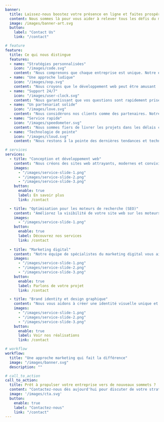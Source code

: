 ```yaml
---
banner:
  title: Laissez-nous boostez votre présence en ligne et faites prospérer votre entreprise
  content: Nous sommes là pour vous aider à relever tous les défis du marketing digital. Notre équipe est dédiée à résoudre vos défis commerciaux en matière de développement de sites web et à fournir des résultats exceptionnels.
  image: /images/banner-art.svg
  button:
    label: "Contact Us"
    link: "/contact"

# feature
feature: 
  title: Ce qui nous distingue
  features:
  - name: "Stratégies personnalisées"
    icon: "/images/code.svg"
    content: "Nous comprenons que chaque entreprise est unique. Notre équipe développe des stratégies de marketing digital personnalisées qui s'alignent sur vos objectifs spécifiques, votre public cible et votre secteur d'activité."
  - name: "Une approche ludique"
    icon: "/images/oop.svg"
    content: "Nous croyons que le développement web peut être amusant ! Notre équipe créative apporte une touche de jeu et d'innovation à chaque projet, rendant l'expérience de travail agréable et stimulante pour nos clients."
  - name: "Support 24/7"
    icon: "/images/user-clock.svg"
    content: "Nous garantissant que vos questions sont rapidement prises en charge et que tout problème est résolu dans les meilleurs délais."
  - name: "Un partenariat solide"
    icon: "/images/love.svg"
    content: "Nous considérons nos clients comme des partenaires. Notre équipe est dévouée à établir une relation solide avec vous, en vous fournissant un soutien continu et en travaillant ensemble pour atteindre vos objectifs."
  - name: "Service rapide"
    icon: "/images/speedometer.svg"
    content: "Nous sommes fiers de livrer les projets dans les délais convenus, garantissant ainsi que vous puissiez lancer votre présence en ligne  rapidement et attirer des clients."
  - name: "Technologie de pointe"
    icon: "/images/cloud.svg"
    content: "Nous restons à la pointe des dernières tendances et technologies dans le domaine du marketing digital pour vous offrir des solutions innovantes et un avantage concurrentiel."

# services
services:
  - title: "Conception et développement web"
    content: "Nous créons des sites web attrayants, modernes et conviviaux qui captivent votre audience et renforcent votre présence en ligne. Notre équipe utilise les dernières technologies et les meilleures pratiques pour vous offrir une solution web sur mesure qui répond à vos besoins spécifiques."
    images:
      - "/images/service-slide-1.png"
      - "/images/service-slide-2.png"
      - "/images/service-slide-3.png"
    button:
      enable: true
      label: En savoir plus
      link: /contact

  - title: "Optimisation pour les moteurs de recherche (SEO)"
    content: "Améliorez la visibilité de votre site web sur les moteurs de recherche et augmentez votre trafic organique grâce à notre expertise en référencement. Nous optimisons votre site pour les mots-clés pertinents et mettons en place des stratégies efficaces pour vous aider à vous démarquer de la concurrence."
    images: 
      - "/images/service-slide-1.png"
    button:
      enable: true
      label: Découvrez nos services
      link: /contact
  
  - title: "Marketing digital"
    content: "Notre équipe de spécialistes du marketing digital vous aide à développer votre présence en ligne et à attirer plus de clients. Nous mettons en place des stratégies de marketing adaptées à votre secteur d'activité, en utilisant les meilleures pratiques pour optimiser votre présence sur les réseaux sociaux, les moteurs de recherche et d'autres canaux en ligne."
    images:
      - "/images/service-slide-1.png"
      - "/images/service-slide-2.png"
      - "/images/service-slide-3.png"
    button:
      enable: true
      label: Parlons de votre projet
      link: /contact

  - title: "Brand identity et design graphique"
    content: "Nous vous aidons à créer une identité visuelle unique et à transmettre efficacement votre message à travers des designs attrayants. De la création de votre logo à la conception de supports marketing tels que les bannières, les cartes de visite et les brochures, nous vous offrons des solutions créatives et percutantes."
    images:
      - "/images/service-slide-1.png"
      - "/images/service-slide-2.png"
      - "/images/service-slide-3.png"
    button:
      enable: true
      label: Voir nos réalisations
      link: /contact

# workflow
workflow: 
  title: "Une approche marketing qui fait la différence"
  image: "/images/banner.svg"
  description: ""

# call_to_action
call_to_action:
  title: Prêt à propulser votre entreprise vers de nouveaux sommets ?
  content: "Contactez-nous dès aujourd'hui pour discuter de votre stratégie de marketing digital et découvrir comment notre agence peut vous aider à atteindre vos objectifs. Ensemble, nous créerons une campagne marketing percutante qui vous positionnera en tête de votre secteur."
  image: '/images/cta.svg'
  button:
    enable: true
    label: "Contactez-nous"
    link: "/contact"
---
```

